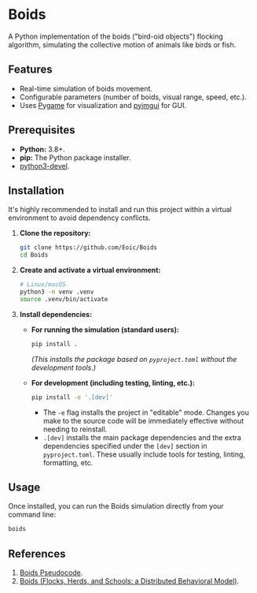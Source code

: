 # Boids

A Python implementation of the boids ("bird-oid objects") flocking algorithm, simulating the collective motion of animals like birds or fish.

## Features
* Real-time simulation of boids movement.
* Configurable parameters (number of boids, visual range, speed, etc.).
* Uses [Pygame](https://www.pygame.org/news) for visualization and [pyimgui](https://github.com/pyimgui/pyimgui) for GUI.

## Prerequisites

* **Python:** 3.8+.
* **pip:** The Python package installer.
* [python3-devel](https://pkgs.org/download/python3-devel).

## Installation

It's highly recommended to install and run this project within a virtual environment to avoid dependency conflicts.

1.  **Clone the repository:**
    ```bash
    git clone https://github.com/Eoic/Boids
    cd Boids
    ```

2.  **Create and activate a virtual environment:**
    ```bash
    # Linux/macOS
    python3 -m venv .venv
    source .venv/bin/activate
    ```

3.  **Install dependencies:**

    * **For running the simulation (standard users):**
        ```bash
        pip install .
        ```
        *(This installs the package based on `pyproject.toml` without the development tools.)*

    * **For development (including testing, linting, etc.):**
        ```bash
        pip install -e '.[dev]'
        ```
        * The `-e` flag installs the project in "editable" mode. Changes you make to the source code will be immediately effective without needing to reinstall.
        * `.[dev]` installs the main package dependencies and the extra dependencies specified under the `[dev]` section in `pyproject.toml`. These usually include tools for testing, linting, formatting, etc.

## Usage

Once installed, you can run the Boids simulation directly from your command line:

```bash
boids
```

## References
1. [Boids Pseudocode](http://www.kfish.org/boids/pseudocode.html).
2. [Boids (Flocks, Herds, and Schools: a Distributed Behavioral Model)](https://www.red3d.com/cwr/boids/).
